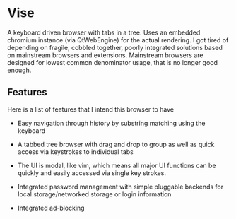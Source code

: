 Vise
======

A keyboard driven browser with tabs in a tree. Uses an embedded chromium
instance (via QtWebEngine) for the actual rendering. I got tired of
depending on fragile, cobbled together, poorly integrated solutions based on
mainstream browsers and extensions. Mainstream browsers are designed for lowest
common denominator usage, that is no longer good enough.


Features
----------

Here is a list of features that I intend this browser to have

 * Easy navigation through history by substring matching using the keyboard

 * A tabbed tree browser with drag and drop to group as well as quick access
   via keystrokes to individual tabs

 * The UI is modal, like vim, which means all major UI functions can be quickly
   and easily accessed via single key strokes.

 * Integrated password management with simple pluggable backends for local
   storage/networked storage or login information

 * Integrated ad-blocking
